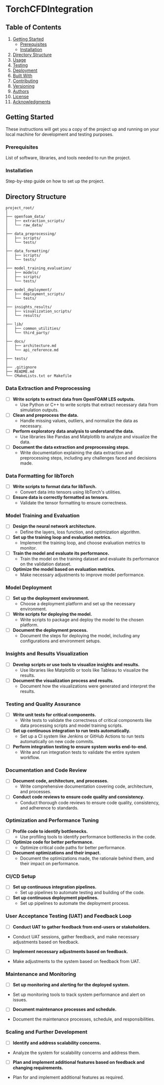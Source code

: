 # TorchCFDIntegration

## Table of Contents

1. [Getting Started](#getting-started)
    - [Prerequisites](#prerequisites)
    - [Installation](#installation)
2. [Directory Structure](#directory-structure)
3. [Usage](#usage)
4. [Testing](#testing)
5. [Deployment](#deployment)
6. [Built With](#built-with)
7. [Contributing](#contributing)
8. [Versioning](#versioning)
9. [Authors](#authors)
10. [License](#license)
11. [Acknowledgments](#acknowledgments)

## Getting Started

These instructions will get you a copy of the project up and running on your local machine for development and testing purposes.

### Prerequisites

List of software, libraries, and tools needed to run the project.

### Installation

Step-by-step guide on how to set up the project.

## Directory Structure

```
project_root/
│
├── openfoam_data/
│   ├── extraction_scripts/
│   └── raw_data/
│
├── data_preprocessing/
│   ├── scripts/
│   └── tests/
│
├── data_formatting/
│   ├── scripts/
│   └── tests/
│
├── model_training_evaluation/
│   ├── models/
│   ├── scripts/
│   └── tests/
│
├── model_deployment/
│   ├── deployment_scripts/
│   └── tests/
│
├── insights_results/
│   ├── visualization_scripts/
│   └── results/
│
├── lib/
│   ├── common_utilities/
│   └── third_party/
│
├── docs/
│   ├── architecture.md
│   └── api_reference.md
│
├── tests/
│
├── .gitignore
├── README.md
└── CMakeLists.txt or Makefile
```

### Data Extraction and Preprocessing
- [ ] **Write scripts to extract data from OpenFOAM LES outputs.**
    - Use Python or C++ to write scripts that extract necessary data from simulation outputs.
- [ ] **Clean and preprocess the data.**
    - Handle missing values, outliers, and normalize the data as necessary.
- [ ] **Perform exploratory data analysis to understand the data.**
    - Use libraries like Pandas and Matplotlib to analyze and visualize the data.
- [ ] **Document the data extraction and preprocessing steps.**
    - Write documentation explaining the data extraction and preprocessing steps, including any challenges faced and decisions made.

### Data Formatting for libTorch
- [ ] **Write scripts to format data for libTorch.**
    - Convert data into tensors using libTorch's utilities.
- [ ] **Ensure data is correctly formatted as tensors.**
    - Validate the tensor formatting to ensure correctness.

### Model Training and Evaluation
- [ ] **Design the neural network architecture.**
    - Define the layers, loss function, and optimization algorithm.
- [ ] **Set up the training loop and evaluation metrics.**
    - Implement the training loop, and choose evaluation metrics to monitor.
- [ ] **Train the model and evaluate its performance.**
    - Train the model on the training dataset and evaluate its performance on the validation dataset.
- [ ] **Optimize the model based on evaluation metrics.**
    - Make necessary adjustments to improve model performance.

### Model Deployment
- [ ] **Set up the deployment environment.**
    - Choose a deployment platform and set up the necessary environment.
- [ ] **Write scripts for deploying the model.**
    - Write scripts to package and deploy the model to the chosen platform.
- [ ] **Document the deployment process.**
    - Document the steps for deploying the model, including any configurations and environment setups.

### Insights and Results Visualization
- [ ] **Develop scripts or use tools to visualize insights and results.**
    - Use libraries like Matplotlib or tools like Tableau to visualize the results.
- [ ] **Document the visualization process and results.**
    - Document how the visualizations were generated and interpret the results.

### Testing and Quality Assurance
- [ ] **Write unit tests for critical components.**
    - Write tests to validate the correctness of critical components like data processing scripts and model training scripts.
- [ ] **Set up continuous integration to run tests automatically.**
    - Set up a CI system like Jenkins or GitHub Actions to run tests automatically on new code commits.
- [ ] **Perform integration testing to ensure system works end-to-end.**
    - Write and run integration tests to validate the entire system workflow.

### Documentation and Code Review
- [ ] **Document code, architecture, and processes.**
    - Write comprehensive documentation covering code, architecture, and processes.
- [ ] **Conduct code reviews to ensure code quality and consistency.**
    - Conduct thorough code reviews to ensure code quality, consistency, and adherence to standards.

### Optimization and Performance Tuning
- [ ] **Profile code to identify bottlenecks.**
    - Use profiling tools to identify performance bottlenecks in the code.
- [ ] **Optimize code for better performance.**
    - Optimize critical code paths for better performance.
- [ ] **Document optimizations and their impact.**
    - Document the optimizations made, the rationale behind them, and their impact on performance.

### CI/CD Setup
- [ ] **Set up continuous integration pipelines.**
    - Set up pipelines to automate testing and building of the code.
- [ ] **Set up continuous deployment pipelines.**
    - Set up pipelines to automate the deployment process.

### User Acceptance Testing (UAT) and Feedback Loop
- [ ] **Conduct UAT to gather feedback from end-users or stakeholders.**
- Conduct UAT sessions, gather feedback, and make necessary adjustments based on feedback.
- [ ] **Implement necessary adjustments based on feedback.**
- Make adjustments to the system based on feedback from UAT.

### Maintenance and Monitoring
- [ ] **Set up monitoring and alerting for the deployed system.**
- Set up monitoring tools to track system performance and alert on issues.
- [ ] **Document maintenance processes and schedule.**
- Document the maintenance processes, schedule, and responsibilities.

### Scaling and Further Development
- [ ] **Identify and address scalability concerns.**
- Analyze the system for scalability concerns and address them.
- [ ] **Plan and implement additional features based on feedback and changing requirements.**
- Plan for and implement additional features as required.
